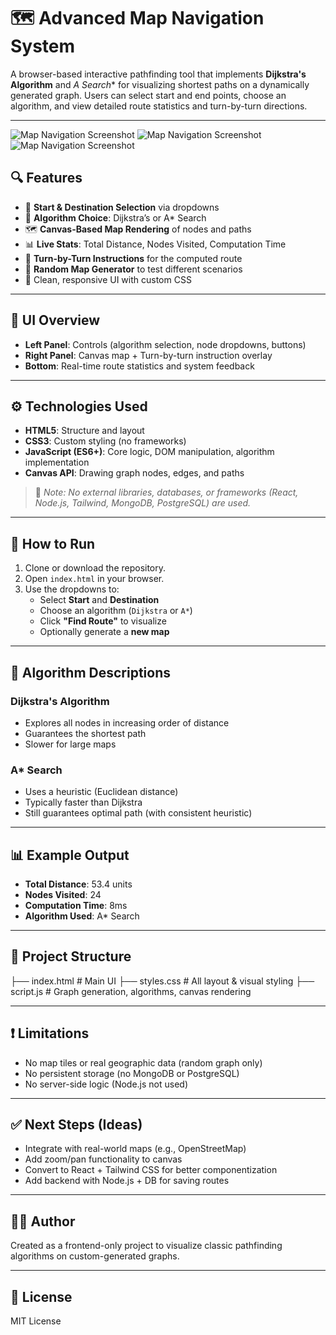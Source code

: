 # 🗺️ Advanced Map Navigation System

A browser-based interactive pathfinding tool that implements **Dijkstra's Algorithm** and **A* Search** for visualizing shortest paths on a dynamically generated graph. Users can select start and end points, choose an algorithm, and view detailed route statistics and turn-by-turn directions.

---

![Map Navigation Screenshot](./WhatsApp%20Image%202025-08-04%20at%2016.48.31_f41d6070.jpg)
![Map Navigation Screenshot](./WhatsApp%20Image%202025-08-04%20at%2016.48.31_f41d6070.jpg)
![Map Navigation Screenshot](./WhatsApp%20Image%202025-08-04%20at%2016.48.31_f41d6070.jpg)

## 🔍 Features

- 🎯 **Start & Destination Selection** via dropdowns
- 🚦 **Algorithm Choice**: Dijkstra’s or A* Search
- 🗺️ **Canvas-Based Map Rendering** of nodes and paths
- 📊 **Live Stats**: Total Distance, Nodes Visited, Computation Time
- 🧭 **Turn-by-Turn Instructions** for the computed route
- 🎲 **Random Map Generator** to test different scenarios
- 💅 Clean, responsive UI with custom CSS

---

## 📸 UI Overview

- **Left Panel**: Controls (algorithm selection, node dropdowns, buttons)
- **Right Panel**: Canvas map + Turn-by-turn instruction overlay
- **Bottom**: Real-time route statistics and system feedback

---

## ⚙️ Technologies Used

- **HTML5**: Structure and layout
- **CSS3**: Custom styling (no frameworks)
- **JavaScript (ES6+)**: Core logic, DOM manipulation, algorithm implementation
- **Canvas API**: Drawing graph nodes, edges, and paths

> 🧠 *Note: No external libraries, databases, or frameworks (React, Node.js, Tailwind, MongoDB, PostgreSQL) are used.*

---

## 🚀 How to Run

1. Clone or download the repository.
2. Open `index.html` in your browser.
3. Use the dropdowns to:
   - Select **Start** and **Destination**
   - Choose an algorithm (`Dijkstra` or `A*`)
   - Click **"Find Route"** to visualize
   - Optionally generate a **new map**

---

## 🧠 Algorithm Descriptions

### Dijkstra's Algorithm
- Explores all nodes in increasing order of distance
- Guarantees the shortest path
- Slower for large maps

### A* Search
- Uses a heuristic (Euclidean distance)
- Typically faster than Dijkstra
- Still guarantees optimal path (with consistent heuristic)

---

## 📊 Example Output

- **Total Distance**: 53.4 units  
- **Nodes Visited**: 24  
- **Computation Time**: 8ms  
- **Algorithm Used**: A* Search  

---

## 📁 Project Structure

├── index.html # Main UI
├── styles.css # All layout & visual styling
├── script.js # Graph generation, algorithms, canvas rendering


---

## ❗ Limitations

- No map tiles or real geographic data (random graph only)
- No persistent storage (no MongoDB or PostgreSQL)
- No server-side logic (Node.js not used)

---

## ✅ Next Steps (Ideas)

- Integrate with real-world maps (e.g., OpenStreetMap)
- Add zoom/pan functionality to canvas
- Convert to React + Tailwind CSS for better componentization
- Add backend with Node.js + DB for saving routes

---

## 🧑‍💻 Author

Created as a frontend-only project to visualize classic pathfinding algorithms on custom-generated graphs.

---

## 📄 License

MIT License


